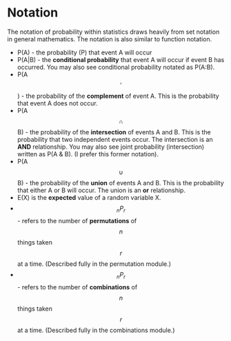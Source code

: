 # Notation

The notation of probability within statistics draws heavily from set notation in general mathematics.  The notation is also similar to function notation.

* P(A) - the probability (P) that event A will occur
* P(A|B) - the **conditional probability** that event A will occur if event B has occurred.  You may also see conditional probability notated as P(A:B).
* P(A$$'$$) - the probability of the **complement** of event A.  This is the probability that event A does not occur.
* P(A $$\cap$$ B) - the probability of the **intersection** of events A and B.  This is the probability that two independent events occur.  The intersection is an **AND** relationship.  You may also see joint probability (intersection) written as P(A & B). (I prefer this former notation).
* P(A $$\cup$$ B) - the probability of the **union** of events A and B.  This is the probability that either A or B will occur.  The union is an **or** relationship.
* E(X) is the **expected** value of a random variable X.
* $$_{n}P_{r}$$ - refers to the number of **permutations** of $$n$$ things taken $$r$$ at a time. (Described fully in the permutation module.)
* $$_{n}P_{r}$$ - refers to the number of **combinations** of $$n$$ things taken $$r$$ at a time. (Described fully in the combinations module.)